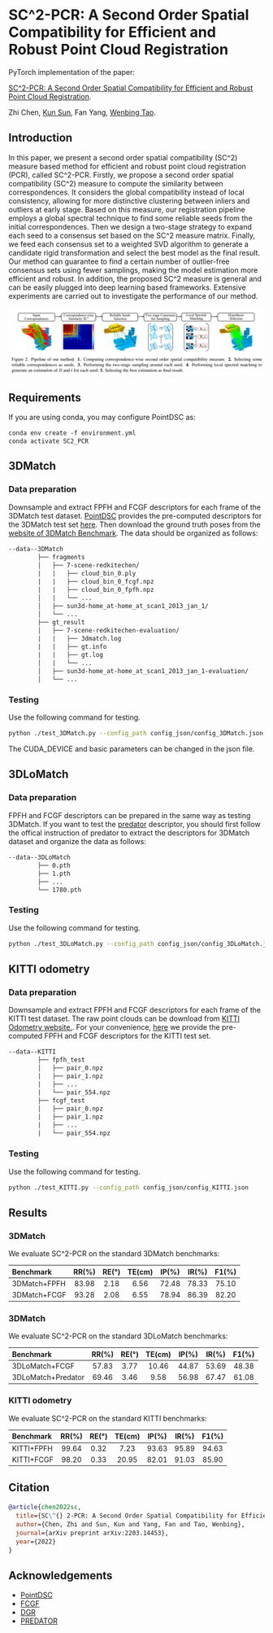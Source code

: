 # SC^2-PCR: A Second Order Spatial Compatibility for Efficient and Robust Point Cloud Registration

PyTorch implementation of the paper:

[SC^2-PCR: A Second Order Spatial Compatibility for Efficient and Robust Point Cloud Registration](https://arxiv.org/abs/2203.14453).

Zhi Chen, [Kun Sun](https://scholar.google.com/citations?user=Ay6kCm4AAAAJ&hl=en), Fan Yang, [Wenbing Tao](https://scholar.google.co.uk/citations?user=jRDPE2AAAAAJ&hl=zh-CN&oi=ao).

## Introduction

In this paper, we present a second order spatial compatibility (SC^2) measure based method for efficient and robust point cloud registration (PCR), called SC^2-PCR. Firstly, we propose a second order spatial compatibility (SC^2) measure to compute the similarity between correspondences. It considers the global compatibility instead of local consistency, allowing for more distinctive clustering between inliers and outliers at early stage. Based on this measure, our registration pipeline employs a global spectral technique to find some reliable seeds from the initial correspondences. Then we design a two-stage strategy to expand each seed to a consensus set based on the SC^2 measure matrix. Finally, we feed each consensus set to a weighted SVD algorithm to generate a candidate rigid transformation and select the best model as the final result. Our method can guarantee to find a certain number of outlier-free consensus sets using fewer samplings, making the model estimation more efficient and robust. In addition, the proposed SC^2 measure is general and can be easily plugged into deep learning based frameworks. Extensive experiments are carried out to investigate the performance of our method.

![](figures/pipeline.png)

## Requirements

If you are using conda, you may configure PointDSC as:

    conda env create -f environment.yml
    conda activate SC2_PCR
    
## 3DMatch

### Data preparation

Downsample and extract FPFH and FCGF descriptors for each frame of the 3DMatch test dataset. [PointDSC](https://github.com/XuyangBai/PointDSC) provides the pre-computed descriptors for the 3DMatch test set [here](https://drive.google.com/file/d/1zuf6NSD3-dHtTpk34iHtxAf8DQx3Y7RH/view?usp=sharing). Then download the ground truth poses from the [website of 3DMatch Benchmark](http://3dmatch.cs.princeton.edu/#geometric-registration-benchmark). The data should be organized as follows:

```
--data--3DMatch                
        ├── fragments                 
        │   ├── 7-scene-redkitechen/
        |   |   ├── cloud_bin_0.ply
        |   |   ├── cloud_bin_0_fcgf.npz
        |   |   ├── cloud_bin_0_fpfh.npz
        │   |   └── ...      
        │   ├── sun3d-home_at-home_at_scan1_2013_jan_1/      
        │   └── ...                
        ├── gt_result                   
        │   ├── 7-scene-redkitechen-evaluation/   
        |   |   ├── 3dmatch.log
        |   |   ├── gt.info
        |   |   ├── gt.log
        │   |   └── ...
        │   ├── sun3d-home_at-home_at_scan1_2013_jan_1-evaluation/
        │   └── ...                               
```

### Testing

Use the following command for testing.

```bash
python ./test_3DMatch.py --config_path config_json/config_3DMatch.json
```

The CUDA_DEVICE and basic parameters can be changed in the json file.

## 3DLoMatch

### Data preparation

FPFH and FCGF descriptors can be prepared in the same way as testing 3DMatch. If you want to test the [predator](https://github.com/prs-eth/OverlapPredator) descriptor, you should first follow the offical instruction of predator to extract the descriptors for 3DMatch dataset and organize the data as follows: 

```
--data--3DLoMatch                
        ├── 0.pth        
        ├── 1.pth                 
        ├── ...  
        └── 1780.pth
```

### Testing

Use the following command for testing.

```bash
python ./test_3DLoMatch.py --config_path config_json/config_3DLoMatch.json
```

## KITTI odometry

### Data preparation

Downsample and extract FPFH and FCGF descriptors for each frame of the KITTI test dataset. The raw point clouds can be download from [KITTI Odometry website.](http://www.cvlibs.net/datasets/kitti/eval_odometry.php). For your convenience, [here](https://drive.google.com/drive/folders/1sxkHYjWHhSUE3IcvmZ2p1ziw1LqJqqfc?usp=sharing) we provide the pre-computed FPFH and FCGF descriptors for the KITTI test set.

```
--data--KITTI                
        ├── fpfh_test                 
        │   ├── pair_0.npz        
        |   ├── pair_1.npz                
        |   ├── ...  
        |   └── pair_554.npz
        ├── fcgf_test                
        │   ├── pair_0.npz        
        |   ├── pair_1.npz                
        |   ├── ...  
        |   └── pair_554.npz
```

### Testing

Use the following command for testing.

```bash
python ./test_KITTI.py --config_path config_json/config_KITTI.json
```

## Results

### 3DMatch

We evaluate SC^2-PCR on the standard 3DMatch benchmarks:

|    Benchmark   | RR(%) | RE(°) |TE(cm) | IP(%) | IR(%) | F1(%) |
|:---------------|:-----:|:-----:|:-----:|:-----:|:-----:|:-----:|
|  3DMatch+FPFH  | 83.98 | 2.18  | 6.56  | 72.48 | 78.33 | 75.10 |
|  3DMatch+FCGF  | 93.28 | 2.08  | 6.55  | 78.94 | 86.39 | 82.20 |

### 3DMatch

We evaluate SC^2-PCR on the standard 3DLoMatch benchmarks:

|       Benchmark     | RR(%) | RE(°) |TE(cm) | IP(%) | IR(%) | F1(%) |
|:--------------------|:-----:|:-----:|:-----:|:-----:|:-----:|:-----:|
| 3DLoMatch+FCGF      | 57.83 | 3.77  | 10.46 | 44.87 | 53.69 | 48.38 |
| 3DLoMatch+Predator  | 69.46 | 3.46  | 9.58  | 56.98 | 67.47 | 61.08 |

### KITTI odometry

We evaluate SC^2-PCR on the standard KITTI benchmarks:

|    Benchmark   | RR(%) | RE(°) |TE(cm) | IP(%) | IR(%) | F1(%) |
|:---------------|:-----:|:-----:|:-----:|:-----:|:-----:|:-----:|
|    KITTI+FPFH  | 99.64 | 0.32  | 7.23  | 93.63 | 95.89 | 94.63 |
|    KITTI+FCGF  | 98.20 | 0.33  | 20.95 | 82.01 | 91.03 | 85.90 |

## Citation

```bibtex
@article{chen2022sc,
  title={SC\^{} 2-PCR: A Second Order Spatial Compatibility for Efficient and Robust Point Cloud Registration},
  author={Chen, Zhi and Sun, Kun and Yang, Fan and Tao, Wenbing},
  journal={arXiv preprint arXiv:2203.14453},
  year={2022}
}
```

## Acknowledgements

- [PointDSC](https://github.com/XuyangBai/PointDSC)
- [FCGF](https://github.com/chrischoy/FCGF)
- [DGR](https://github.com/chrischoy/DeepGlobalRegistration)
- [PREDATOR](https://github.com/prs-eth/OverlapPredator)

